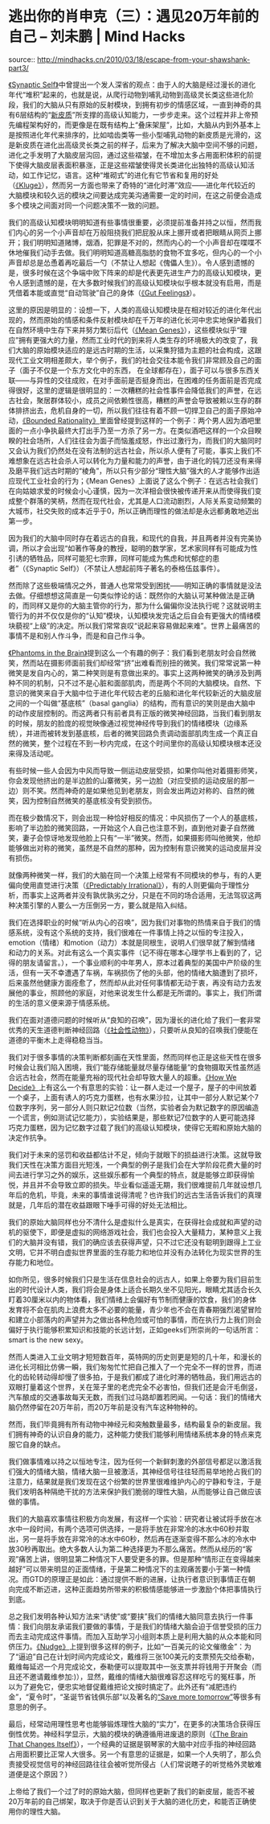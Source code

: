 # 逃出你的肖申克（三）：遇见20万年前的自己 – 刘未鹏 | Mind Hacks

source:: http://mindhacks.cn/2010/03/18/escape-from-your-shawshank-part3/

[《Synaptic Self》](http://book.douban.com/subject/2345245/)中曾提出一个发人深省的观点：由于人的大脑是经过漫长的进化年代“堆积”起来的，也就是说，从爬行动物到哺乳动物到高级灵长类这些进化阶段，我们的大脑从只有原始的反射模块，到拥有初步的情感区域，一直到神奇的具有6层结构的“[新皮质](http://en.wikipedia.org/wiki/Neocortex)”所支撑的高级认知能力，一步步走来。这个过程并非上帝预先编程架构好的，而更像是在既有结构上“叠床架屋”，比如，大脑从内到外基本上是按照进化年代来排序的，比如啮齿类等一些小型哺乳动物的新皮质是光滑的，这是新皮质在进化出高级灵长类之前的样子，后来为了解决大脑中空间不够的问题，进化之手发明了大脑皮层沟回，通过这些褶皱，在不增加太多占用面积体积的前提下使得大脑皮层表面积暴涨，正是这些褶皱使得灵长类进化出独特的高级认知活动，如工作记忆，语言。这种“堆砌式”的进化有它节省和复用的好处（[《Kluge》](http://book.douban.com/subject/4198063/)），然而另一方面也带来了奇特的“进化时滞”效应——进化年代较近的大脑模块和较久远的模块之间要达成完美沟通需要一定的时间，在这之前便会造成多个模块之间面对同一个问题决策不一致的问题。

我们的高级认知模块明明知道有些事情很重要，必须提前准备并持之以恒，然而我们内心的另一个小声音却在万般阻挠我们把屁股从床上挪开或者把眼睛从网页上挪开；我们明明知道赌博，烟酒，犯罪是不对的，然而内心的一个小声音却在喋喋不休地催我们动手去做。我们明明知道高糖高脂肪的食物不宜多吃，但内心的一个小声音却总是怂恿着再吃最后一勺（不禁让人想起《傀儡人生》）。令人感到遗憾的是，很多时候在这个争端中败下阵来的却是代表更先进生产力的高级认知模块，更令人感到遗憾的是，在大多数时候我们的高级认知模块似乎根本就没有启用，而是凭借着本能或直觉“自动驾驶”自己的身体（[《Gut Feelings》](http://book.douban.com/subject/2252432/)）。

这里的原因是明显的：设想一下，人类的高级认知模块是在相对较近的进化年代出现的，然而原始的情感和条件反射模块却在千万年的进化长河中忠实地保护着我们在自然环境中生存下来并努力繁衍后代（[《Mean Genes》](http://book.douban.com/subject/4010184/)），这些模块似乎“理应”拥有更强大的力量，然而工业时代的到来将人类生存的环境极大的改变了，我们大脑的原始模块适应的是远古时期的生活，以采集狩猎为主题的社会构成，这跟现代工业文明相差颇大，举个例子，我们的社会交往本能令我们非常顾及自己的面子（面子不仅是一个东方文化中的东西， 在全球都存在），面子可以与很多东西关联——与异性的交往成败，在对手面前是否挺身而出，在困难的任务面前是否完成得很好，这里的逻辑是很明显的：一次糟糕的社会性事件会降低我们的声誉，在远古社会，聚居群体较小，成员之间依赖性很高，糟糕的声誉会导致被赖以生存的群体排挤出去，危机自身的一切，所以我们往往有着不顾一切捍卫自己的面子原始冲动，[《Bounded Rationality》](http://book.douban.com/subject/2374426/)里面曾经提到这样的一个例子：两个男人因为酒吧里面的一点小争执最终大打出手乃至一方杀了另一方。在类似酒吧这样的一个众目睽睽的社会场所，人们往往会为面子而恼羞成怒，作出过激行为，而我们的大脑同时又会认为我们仍然处在没有法制的远古社会，所以杀人便有了可能，事实上我们不难想象在远古社会杀人可以转化为力量和能力的声誉，由于进化的钝刀还没有来得及磨平我们远古时期的“棱角”，所以只有少部分“理性大脑”强大的人才能够作出适应现代工业社会的行为；《Mean Genes》上面说了这么个例子：在远古社会我们在向姑娘求爱的时候会小心谨慎，因为一次洋相会很快被传递开来从而使得我们变成整个群落的笑柄，然而在现代社会，尤其是人口流动剧烈，人际关系变动频繁的大城市，社交失败的成本近乎于0，所以正确而理性的做法却是永远都勇敢地迈出第一步。

因为我们的大脑中同时存在着远古的自我，和现代的自我，并且两者并没有完美协调，所以才会出现“如著作等身的教授，聪明的数学家，艺术家同样有可能成为性引诱的牺牲品，同样可能犯七宗罪，同样可能成为焦虑和忧郁症的患者”（《Synaptic Self》）（不禁让人想起前阵子著名的泰格伍兹事件）。

然而除了这些极端情况之外，普通人也常常受到困扰——明知正确的事情就是没法去做。仔细想想这简直是一句类似悖论的话：既然你的大脑认可某种做法是正确的，而同样又是你的大脑主管你的行为，那为什么偏偏你没法执行呢？这就说明主管行为的并不仅仅是你的“认知”模块，认知模块发完话之后自会有更强大的情绪模块藐视“上级”的决定。所以我们常常哀叹“说起来容易做起来难”。世界上最痛苦的事情不是和别人作斗争，而是和自己作斗争。

[《Phantoms in the Brain》](http://book.douban.com/subject/1868282/)提到这么一个有趣的例子：我们看到老朋友时会自然微笑，然而站在摄影师面前我们却经常“挤”出难看而别扭的微笑。我们常常说第一种微笑是发自内心的，第二种笑则是有意做出来的。事实上这两种微笑的确涉及到两种不同的机制，只不过不是心脏和面部肌肉，而是两个不同的大脑模块。自然、下意识的微笑来自于大脑中位于进化年代较古老的丘脑和进化年代较新近的大脑皮层之间的一个叫做“基底核”（basal ganglia）的结构，而有意识的笑则是由大脑中的动作皮层控制的。而这两者只有前者具有正版的微笑神经回路，当我们看到朋友的时候，朋友的脸庞的视觉映像通过视觉神经传导到我们的情绪模块（边缘系统），并进而被转发到基底核，后者的微笑回路负责调动面部肌肉生成一个真正自然的微笑，整个过程在不到一秒内完成，在这个时间里你的高级认知模块根本还没来得及活动呢。

有些时候一些人会因为中风而导致一侧运动皮层受损，如果你叫他对着摄影师笑，你会发现他挤出的是半边脸的山寨微笑，另一边脸（对应受损的运动皮层的那一边）则不笑。然而神奇的是如果他见到老朋友，则会发出两边对称的、自然的微笑，因为控制自然微笑的基底核没有受到损伤。

而在极少数情况下，则会出现一种恰好相反的情况：中风损伤了一个人的基底核，影响了半边脸的微笑回路，一开始这个人自己也注意不到，直到他对妻子自然微笑，妻子会惊讶地发现他脸上只有“一半”微笑。然而，如果摄影师叫他微笑，他却能够做出对称的微笑，虽然是不自然的那种，因为控制有意识微笑的运动皮层并没有损伤。

就像两种微笑一样，我们的大脑在同一个决策上经常有不同模块的参与，有的人更偏向使用直觉进行决策（[《Predictably Irrational》](http://book.douban.com/subject/2990015/)），有的人则更偏向于理性分析，而事实上这两者并没有孰优孰劣之分，只是在不同的场合适用，无法驾驭这两种决策引擎的人要么一方压倒另一方，要么就是陷入纠结。

我们在选择职业的时候“听从内心的召唤”，因为我们对事物的热情来自于我们的情感系统，没有这个系统的支持，我们很难在一件事情上持之以恒的专注投入，emotion（情绪）和motion（动力）本就是同根生，说明人们很早就了解到情绪和动力的关系。对此有这么一个真实事件（记不得在哪本心理学书上看到的了，记得的朋友请留言。），一个事业顺利的中年男人，原本过着典型的美国中产阶级的生活，但有一天不幸遭遇了车祸，车祸损伤了他的头部，他的情绪大脑遭到了损坏，后来虽然他健康方面痊愈了，然而却从此对任何事情都无动于衷，再没有动力去发展他的事业，照顾他的家庭，对他来说发生什么都是无所谓的。事实上，我们所谓的生活的意义便来源于情感系统。

我们在面对道德问题的时候听从“良知的召唤”，因为漫长的进化给了我们一套非常优秀的天生道德判断神经回路（[《社会性动物》](http://book.douban.com/subject/2328458/)），只要听从良知的召唤我们便能在道德的平衡木上走得稳稳当当。

我们对于很多事情的决策判断都刻画在天性里面，然而同样也正是这些天性在很多时候会让我们陷入困境，我们“能存储能量就尽量存储能量”的食物摄取天性虽然适合远古社会，然而在能量充裕的现代社会却导致大量人的超重。[《How We Decide》](http://book.douban.com/subject/3440613/)上有这么一个有意思的实验：让一群人走过一个屋子，屋子的中间放着一个桌子，上面有诱人的巧克力蛋糕，也有水果沙拉，让其中一部分人默记某个7位数字序列，另一部分人则只默记2位数（当然，实验者会为默记数字的原因编造一个谎言，例如测试记忆能力），实验结果是，那些默记7位数字的人更可能选择巧克力蛋糕，因为记忆数字过载了我们的高级认知模块，使得它无暇和原始大脑的决定作抗争。

我们对于未来的惩罚和收益都估计不足，倾向于就眼下的损益进行决策。这就导致我们天性在决策方面目光短浅，一个典型的例子是我们会在大学阶段花费大量的时间去进行学习之外的娱乐，这些娱乐都有一个典型的特点，就是能够立即获得愉悦，并且并不会导致立即的损失。毕业看似遥遥无期，我们很难提前几年就设想几年后的危机，毕竟，未来的事情谁说得清呢？也许我们的远古生活告诉我们的真理就是，几年后的潜在收益跟眼下唾手可得的好处无法相比。

我们的原始大脑同样也分不清什么是虚拟什么是真实，在获得社会成就和声望的动机的驱使下，即便是虚拟的网络游戏社会，我们也会投入大量精力，某种意义上我们的大脑并没有错，我们的确应该去获得声望，只不过它还没有聪明到跟得上工业文明，它并不明白虚拟世界里面的生存能力和地位并没有办法转化为现实世界的生存能力和地位。

如你所见，很多时候我们只是生活在信息社会的远古人，如果上帝要为我们目前生出的时代设计人类，我们将会是身体上适合长期久坐不见阳光，眼睛尤其适合长久盯着30厘米以内的物体看，我们情绪上会偏好有节制而健康的饮食，我们的身体发育将不会在肌肉上浪费太多不必要的能量，青少年也不会在青春期强烈渴望冒险和建立小部落内的声望并为之做出各种危险或可怕的事情，而在执行力上我们则会偏好于执行能够积累知识和技能的长远计划，正如geeks们所崇尚的一句话所言：smart is the new sexy。

然而人类进入工业文明才短短数百年，英特网的历史则更是短的几十年，和漫长的进化长河相比仿佛一瞬，我们匆匆忙忙把自己推入了一个完全不一样的世界，而进化的齿轮转动得却慢了很多拍，于是我们都成了进化时滞的牺牲品，我们用远古的双眼打量着这个世界，关在笼子里的老虎完全不必害怕，但我们还是会汗毛倒竖，汽车酿成的交通事故每天无数，而我们过马路却置若罔闻。一句话：我们的情绪大脑仍然停留在20万年前，而20万年前是没有汽车这种物种的。

然而，我们毕竟拥有所有动物中神经元和突触数量最多，结构最复杂的新皮层。我们拥有神奇的认识自身的能力，这种能力使我们能够利用情绪系统本身的特点来克服它自身的缺点。

我们做事情难以持之以恒地专注，因为任何一个新鲜刺激的外部信号都足以激活我们强大的情绪大脑，情绪大脑一旦被激活，其神经信号往往轻而易举地抢占我们的注意力，结果就是我们发现在这个纷繁的世界里很难维护内心的宁静和专注，于是我们发明各种隔绝干扰的方法来保护我们脆弱的理性大脑，从而能够让自己做应该做的事情。

我们的大脑喜欢事情往积极方向发展，有这样一个实验：研究者让被试将手放在冰水中一段时间，有两个选项可供选择，一是将手放在非常冷的冰水中60秒并取出，另一是将手放在非常冷的冰水中60秒，然后再在逐渐变得不那么冰的冷水中放30秒再取出。绝大多数人认为第二种选择更为不那么痛苦。然而从经历的“客观”痛苦上讲，很明显第二种情况下人要受更多的罪。但是那种“情形正在变得越来越好”可以带来明显的正面情绪，于是第二种情况下的主观痛苦要小于第一种情况。而GTD的原理正是如此：通过提供不断的进展，让执行者意识到事情正在朝向完成不断迈进，这种正面趋势所带来的积极情感能够进一步激励个体把事情执行到底。

总之我们发明各种认知方法来“诱使”或“要挟”我们的情绪大脑同意去执行一件事情：我们向朋友承诺我们要做的事情，于是我们的情绪大脑会迫于信誉受损的压力而去主动完成这件事情。而加入互助学习小组则本质上是利用大脑的从众本能和同侪压力。[《Nudge》](http://book.douban.com/subject/4022709/)上提到很多这样的例子，比如“一百美元的论文催缴金”：为了“逼迫”自己在计划时间内完成论文，戴维将三张100美元的支票预先交给泰勒，戴维每延迟一个月完成论文，泰勒便可以提取其中一张支票并将钱用于开聚会（而且还不邀请戴维参加:)），显然，戴维的情绪大脑很难容忍这样吃亏的冤枉事，所以为了避免它，便忠实地督促戴维把论文按时搞定了。此外还有“减肥违约金”，“夏令时”，“圣诞节省钱俱乐部”以及著名的[“Save more tomorrow”](http://faculty.chicagobooth.edu/richard.thaler/research/SMarTJPE.pdf)等很多有意思的例子。

最后，经常动用理性思考也能够锻炼理性大脑的“实力”，在更多的决策场合获得压倒性优势。神经科学显示，大脑的模块的确遵循用进废退的原则（[《The Brain That Changes Itself》](http://book.douban.com/subject/2370985/)），一个经典的证据是钢琴家的大脑中对应手指的神经回路占用面积要比正常人大很多。另一个有意思的证据是，如果一个人失明了，那么负责接受视觉信号的神经回路往往会被听觉所侵占（人们常说瞎子的听觉格外灵敏难道便是这个原因？）

上帝给了我们一个过了时的原始大脑，但同样也更新了我们的新皮层，能否不被20万年前的自己绑架，取决于你是否认识到关于大脑的进化历史，和能否正确使用你的理性大脑。
